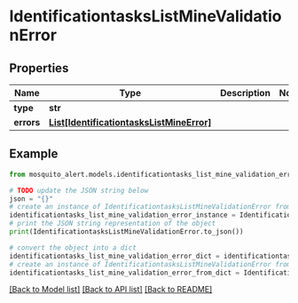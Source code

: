 # IdentificationtasksListMineValidationError


## Properties

Name | Type | Description | Notes
------------ | ------------- | ------------- | -------------
**type** | **str** |  | 
**errors** | [**List[IdentificationtasksListMineError]**](IdentificationtasksListMineError.md) |  | 

## Example

```python
from mosquito_alert.models.identificationtasks_list_mine_validation_error import IdentificationtasksListMineValidationError

# TODO update the JSON string below
json = "{}"
# create an instance of IdentificationtasksListMineValidationError from a JSON string
identificationtasks_list_mine_validation_error_instance = IdentificationtasksListMineValidationError.from_json(json)
# print the JSON string representation of the object
print(IdentificationtasksListMineValidationError.to_json())

# convert the object into a dict
identificationtasks_list_mine_validation_error_dict = identificationtasks_list_mine_validation_error_instance.to_dict()
# create an instance of IdentificationtasksListMineValidationError from a dict
identificationtasks_list_mine_validation_error_from_dict = IdentificationtasksListMineValidationError.from_dict(identificationtasks_list_mine_validation_error_dict)
```
[[Back to Model list]](../README.md#documentation-for-models) [[Back to API list]](../README.md#documentation-for-api-endpoints) [[Back to README]](../README.md)


